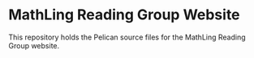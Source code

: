 MathLing Reading Group Website
==============================

This repository holds the Pelican source files for the MathLing Reading Group website.
